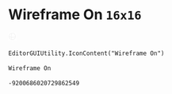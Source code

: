 # Wireframe On `16x16`
<img src="/img/Wireframe%20On.png" width=16 height=16>

``` CSharp
EditorGUIUtility.IconContent("Wireframe On")
```
```
Wireframe On
```
```
-9200686020729862549
```

